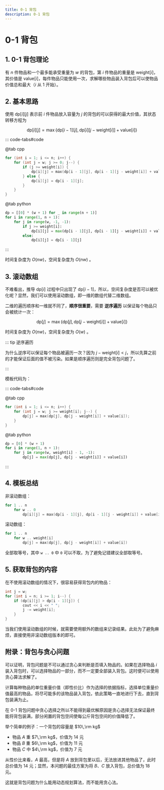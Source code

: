 ```yaml
---
title: 0-1 背包
description: 0-1 背包
---
```


# 0-1 背包

## 1. 0-1 背包理论

有 $n$ 件物品和一个最多能承受重量为 $w$ 的背包，第 $i$ 件物品的重量是 $\mathrm{weight}[i]$，其价值是 $\mathrm{value}[i]$，每件物品只能使用一次，求解哪些物品装入背包后可以使物品价值总和最大（$i$ 从 $1$ 开始）。

## 2. 基本思路

使用 $\mathrm{dp}[i][j]$ 表示前 $i$ 件物品放入容量为 $j$ 的背包的可以获得的最大价值，其状态转移方程为

$$
\mathrm{dp}[i][j] = \max\{
    \mathrm{dp}[i-1][j],\,
    \mathrm{dp}[i][j - \mathrm{weight}[i]] + \mathrm{value}[i]
\}
$$

::: code-tabs#code

@tab cpp

```cpp
for (int i = 1; i <= n; i++) {
    for (int j = w; j >= 0; j--) {
        if (j >= weight[i]) {
            dp[i][j] = max(dp[i - 1][j], dp[i - 1][j - weight[i]] + value[i]);
        } else {
            dp[i][j] = dp[i - 1][j];
        }
    }
}
```

@tab python

```python
dp = [[0] * (w + 1) for _ in range(n + 1)]
for i in range(1, n + 1):
    for j in range(w, -1, -1):
        if j >= weight[i]:
            dp[i][j] = max(dp[i - 1][j], dp[i - 1][j - weight[i]] + value[i])
        else:
            dp[i][j] = dp[i - 1][j]
```

:::

时间复杂度为 $O(nw)$，空间复杂度为 $O(nw)$ 。

## 3. 滚动数组

不难看出，推导 $\mathrm{dp}[i]$ 过程中只出现了 $\mathrm{dp}[i-1]$，所以，空间复杂度是否可以被优化呢？显然，我们可以使用滚动数组，即一维的数组代替二维数组。

二维的遍历顺序和一维就不同了，**顺序很重要**，需要 **逆序遍历** 以保证每个物品只会被统计一次：

$$
\mathrm{dp}[j] = \max\{
    \mathrm{dp}[j],\,
    \mathrm{dp}[j - \mathrm{weight}[i]] + \mathrm{value}[i]
\}
$$

时间复杂度为 $O(nw)$，空间复杂度为 $O(w)$ 。

::: tip 逆序遍历

为什么逆序可以保证每个物品被遍历一次？因为 $j-\mathrm{weight}[i] < j$，所以先算之前的才能保证后面的值不被污染。如果是顺序遍历则是完全背包问题了。

:::

模板代码为：

::: code-tabs#code

@tab cpp

```cpp
for (int i = 1; i <= n; i++) {
    for (int j = w; j >= weight[i]; j--) {
        dp[j] = max(dp[j], dp[j - weight[i]] + value[i]);
    }
}
```

@tab python

```python
dp = [0] * (w + 1)
for i in range(1, n + 1):
    for j in range(w, weight[i] - 1, -1):
        dp[j] = max(dp[j], dp[j - weight[i]] + value[i])
```

:::

## 4. 模板总结

非滚动数组：

```c
for 1 .. n
    for w .. 0
        dp[i][j] = max(dp[i - 1][j], dp[i - 1][j - weight[i]] + value[i])
```

滚动数组：

```c
for 1 .. n
    for w .. weight[i]
        dp[j] = max(dp[j], dp[j - weight[i]] + value[i])
```

全部取等号，其中 `w .. 0` 中 `0` 可以不取，为了避免记错建议全部取等号。

## 5. 获取背包的内容

在不使用滚动数组的情况下，很容易获得背包内的物品：

```cpp
int j = w;
for (int i = n; i >= 1; i--) {
    if (dp[i][j] > dp[i - 1][j]) {
        cout << i << " ";
        j -= weight[i];
    }
}
```

当我们使用滚动数组的时候，就需要使用额外的数组来记录结果。此处为了避免麻烦，直接使用非滚动数组版本的即可。

<!-- 能否通过滚动数组获得背包内物品？

暂时没有找到解决方法，一种观点是认为空间使用 $O(w)$ 的时间复杂度不能获得背包中有哪些物品，也就是说，要得到结果至少需要 $O(nw)$ 的空间复杂度。

猜测：存在空间复杂度为 $O(w + n)$ 的解法可以得到背包内的物品。 -->

## 附录：背包与贪心问题

可以证明，背包问题是不可以通过贪心来判断是否填入物品的。如果在选择物品 $i$ 装入背包时，可以选择物品的一部分，而不一定要全部装入背包。这时便可以使用贪心算法求解了。

计算每种物品的单位重量价值（即性价比）作为选择的依据指标，选择单位重量价值最高的物品，将尽可能多的该物品装入背包，依此策略一直地进行下去，直到背包装满为止。

在 0-1 背包问题中贪心选择之所以不能得到最优解原因是贪心选择无法保证最终能将背包装满，部分闲置的背包空间使每公斤背包空间的价值降低了。

举个简单的例子：一个背包的容量是 $10\,\rm kg$
- 物品 $A$ 重 $7\,\rm kg$，价值为 $14$ 元
- 物品 $B$ 重 $6\,\rm kg$，价值为 $11$ 元
- 物品 $C$ 中 $4\,\rm kg$，价值为 $7$ 元

从性价比来看，$A$ 最高，但是将 $A$ 放到背包里以后，无法放进其他物品了，此时总价值为 $14$ 元；显然，本问题的最佳方案为将 $B$、$C$ 放入背包，总价值为 $18$ 元。

这就是背包问题为什么能用动态规划算法，而不能用贪心法。

